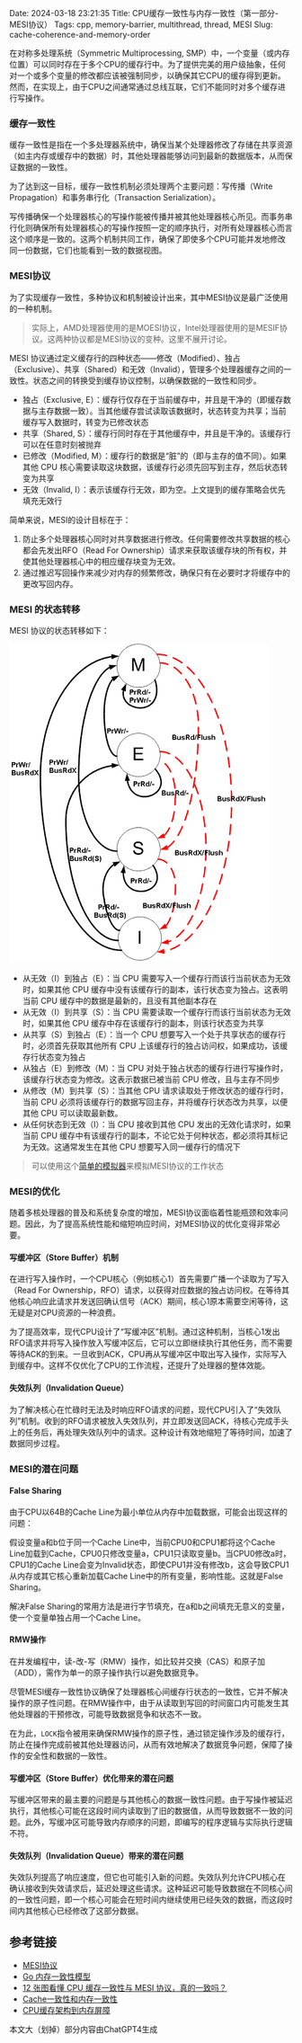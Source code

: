 Date: 2024-03-18 23:21:35
Title: CPU缓存一致性与内存一致性（第一部分-MESI协议）
Tags: cpp, memory-barrier, multithread, thread, MESI
Slug: cache-coherence-and-memory-order

在对称多处理系统（Symmetric Multiprocessing, SMP）中，一个变量（或内存位置）可以同时存在于多个CPU的缓存行中。为了提供完美的用户级抽象，任何对一个或多个变量的修改都应该被强制同步，以确保其它CPU的缓存得到更新。
然而，在实现上，由于CPU之间通常通过总线互联，它们不能同时对多个缓存进行写操作。

### 缓存一致性

缓存一致性是指在一个多处理器系统中，确保当某个处理器修改了存储在共享资源（如主内存或缓存中的数据）时，其他处理器能够访问到最新的数据版本，从而保证数据的一致性。

为了达到这一目标，缓存一致性机制必须处理两个主要问题：写传播（Write Propagation）和事务串行化（Transaction Serialization）。

写传播确保一个处理器核心的写操作能被传播并被其他处理器核心所见。而事务串行化则确保所有处理器核心的写操作按照一定的顺序执行，对所有处理器核心而言这个顺序是一致的。这两个机制共同工作，确保了即使多个CPU可能并发地修改同一份数据，它们也能看到一致的数据视图。

### MESI协议

为了实现缓存一致性，多种协议和机制被设计出来，其中MESI协议是最广泛使用的一种机制。

> 实际上，AMD处理器使用的是MOESI协议，Intel处理器使用的是MESIF协议。这两种协议都是MESI协议的变种。这里不展开讨论。

MESI 协议通过定义缓存行的四种状态——修改（Modified）、独占（Exclusive）、共享（Shared）和无效（Invalid），管理多个处理器缓存之间的一致性。状态之间的转换受到缓存协议控制，以确保数据的一致性和同步。

- 独占（Exclusive, E）：缓存行仅存在于当前缓存中，并且是干净的（即缓存数据与主存数据一致）。当其他缓存尝试读取该数据时，状态转变为共享；当前缓存写入数据时，转变为已修改状态
- 共享（Shared, S）：缓存行同时存在于其他缓存中，并且是干净的。该缓存行可以在任意时刻被抛弃
- 已修改（Modified, M）：缓存行的数据是“脏”的（即与主存的值不同）。如果其他 CPU 核心需要读取这块数据，该缓存行必须先回写到主存，然后状态转变为共享
- 无效（Invalid, I）：表示该缓存行无效，即为空。上文提到的缓存策略会优先填充无效行

简单来说，MESI的设计目标在于：

1. 防止多个处理器核心同时对共享数据进行修改。任何需要修改共享数据的核心都会先发出RFO（Read For Ownership）请求来获取该缓存块的所有权，并使其他处理器核心中的相应缓存块变为无效。
2. 通过推迟写回操作来减少对内存的频繁修改，确保只有在必要时才将缓存中的更改写回内存。

### MESI 的状态转移

MESI 协议的状态转移如下：

![](https://raw.githubusercontent.com/Wizmann/assets/master/wizmann-pic/24-03-31/1711876193915_Diagrama_MESI.gif)

- 从无效（I）到独占（E）：当 CPU 需要写入一个缓存行而该行当前状态为无效时，如果其他 CPU 缓存中没有该缓存行的副本，该行状态变为独占。这表明当前 CPU 缓存中的数据是最新的，且没有其他副本存在
- 从无效（I）到共享（S）：当 CPU 需要读取一个缓存行而该行当前状态为无效时，如果其他 CPU 缓存中存在该缓存行的副本，则该行状态变为共享
- 从共享（S）到独占（E）：当一个 CPU 想要写入一个处于共享状态的缓存行时，必须首先获取其他所有 CPU 上该缓存行的独占访问权，如果成功，该缓存行状态变为独占
- 从独占（E）到修改（M）：当 CPU 对处于独占状态的缓存行进行写操作时，该缓存行状态变为修改。这表示数据已被当前 CPU 修改，且与主存不同步
- 从修改（M）到共享（S）：当其他 CPU 请求读取处于修改状态的缓存行时，当前 CPU 必须将该缓存行的数据写回主存，并将缓存行状态改为共享，以便其他 CPU 可以读取最新数。
- 从任何状态到无效（I）：当 CPU 接收到其他 CPU 发出的无效化请求时，如果当前 CPU 缓存中有该缓存行的副本，不论它处于何种状态，都必须将其标记为无效。这通常发生在其他 CPU 想要写入同一缓存行的情况下

> 可以使用这个[简单的模拟器](https://www.scss.tcd.ie/Jeremy.Jones/VivioJS/caches/MESI.htm)来模拟MESI协议的工作状态

### MESI的优化

随着多核处理器的普及和系统复杂度的增加，MESI协议面临着性能瓶颈和效率问题。因此，为了提高系统性能和缩短响应时间，对MESI协议的优化变得非常必要。

#### 写缓冲区（Store Buffer）机制

在进行写入操作时，一个CPU核心（例如核心1）首先需要广播一个读取为了写入（Read For Ownership，RFO）请求，以获得对应数据的独占访问权。在等待其他核心响应此请求并发送回确认信号（ACK）期间，核心1原本需要空闲等待，这无疑是对CPU资源的一种浪费。

为了提高效率，现代CPU设计了“写缓冲区”机制。通过这种机制，当核心1发出RFO请求并将写入操作放入写缓冲区后，它可以立即继续执行其他任务，而不需要等待ACK的到来。一旦收到ACK，CPU再从写缓冲区中取出写入操作，实际写入到缓存中。这样不仅优化了CPU的工作流程，还提升了处理器的整体效能。

#### 失效队列（Invalidation Queue）

为了解决核心在忙碌时无法及时响应RFO请求的问题，现代CPU引入了“失效队列”机制。收到的RFO请求被放入失效队列，并立即发送回ACK，待核心完成手头上的任务后，再处理失效队列中的请求。这种设计有效地缩短了等待时间，加速了数据同步过程。

### MESI的潜在问题

#### False Sharing

由于CPU以64B的Cache Line为最小单位从内存中加载数据，可能会出现这样的问题：

假设变量a和b位于同一个Cache Line中，当前CPU0和CPU1都将这个Cache Line加载到Cache，CPU0只修改变量a，CPU1只读取变量b。当CPU0修改a时，CPU1的Cache Line会变为Invalid状态，即使CPU1并没有修改b，这会导致CPU1从内存或其它核心重新加载Cache Line中的所有变量，影响性能。这就是False Sharing。

解决False Sharing的常用方法是进行字节填充，在a和b之间填充无意义的变量，使一个变量单独占用一个Cache Line。

#### RMW操作

在并发编程中，读-改-写（RMW）操作，如比较并交换（CAS）和原子加（ADD），需作为单一的原子操作执行以避免数据竞争。

尽管MESI缓存一致性协议确保了处理器核心间缓存行状态的一致性，它并不解决操作的原子性问题。在RMW操作中，由于从读取到写回的时间窗口内可能发生其他处理器的干预修改，可能导致数据竞争和状态不一致。

在为此，`LOCK`指令被用来确保RMW操作的原子性，通过锁定操作涉及的缓存行，防止在操作完成前被其他处理器访问，从而有效地解决了数据竞争问题，保障了操作的安全性和数据的一致性。

#### 写缓冲区（Store Buffer）优化带来的潜在问题

写缓冲区带来的最主要的问题是与其他核心的数据一致性问题。由于写操作被延迟执行，其他核心可能在这段时间内读取到了旧的数据值，从而导致数据不一致的问题。此外，写缓冲区可能导致内存顺序的问题，即编写的程序逻辑与实际执行逻辑不符。

#### 失效队列（Invalidation Queue）带来的潜在问题

失效队列提高了响应速度，但它也可能引入新的问题。失效队列允许CPU核心在确认接收到失效请求后，延迟处理这些请求。这种延迟可能导致数据在不同核心间的一致性问题，即一个核心可能会在短时间内继续使用已经失效的数据，而这段时间内其他核心已经修改了这部分数据。

## 参考链接

- [MESI协议](https://zh.wikipedia.org/wiki/MESI%E5%8D%8F%E8%AE%AE)
- [Go 内存一致性模型](https://github.com/LeoYang90/Golang-Internal-Notes/blob/master/Go%20%E5%86%85%E5%AD%98%E4%B8%80%E8%87%B4%E6%80%A7%E6%A8%A1%E5%9E%8B.md#go-%E5%86%85%E5%AD%98%E4%B8%80%E8%87%B4%E6%80%A7%E6%A8%A1%E5%9E%8B)
- [12 张图看懂 CPU 缓存一致性与 MESI 协议，真的一致吗？](https://juejin.cn/post/7158395475362578462)
- [Cache一致性和内存一致性](https://wudaijun.com/2019/04/cache-coherence-and-memory-consistency/)
- [CPU缓存架构到内存屏障](https://blog.chongsheng.art/post/golang/cpu-cache-memory-barrier/)


 <div class="alert alert-info" role="alert">本文大（划掉）部分内容由ChatGPT4生成</div>
